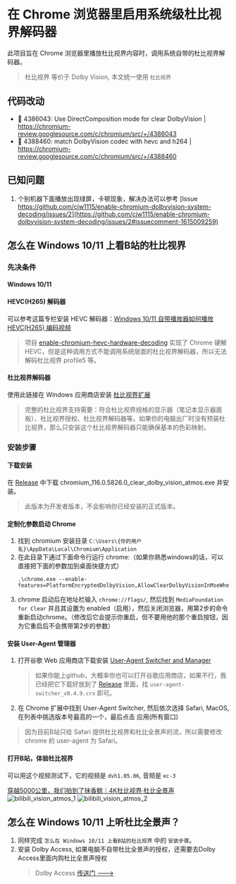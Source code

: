 # 在 Chrome 浏览器里启用系统级杜比视界解码器
此项目旨在 Chrome 浏览器里播放杜比视界内容时，调用系统自带的杜比视界解码器。

> 杜比视界 等价于 Dolby Vision, 本文统一使用 `杜比视界`

## 代码改动
* 🚧 4386043: Use DirectComposition mode for clear DolbyVision | https://chromium-review.googlesource.com/c/chromium/src/+/4386043
* 🚧 4388460: match DolbyVision codec with hevc and h264 | https://chromium-review.googlesource.com/c/chromium/src/+/4388460

## 已知问题
1. 个别机器下面播放出现绿屏，卡顿现象，解决办法可以参考 [Issue https://github.com/cjw1115/enable-chromium-dolbyvision-system-decoding/issues/2](https://github.com/cjw1115/enable-chromium-dolbyvision-system-decoding/issues/2#issuecomment-1615009259)

## 怎么在 Windows 10/11 上看B站的杜比视界

### 先决条件

#### Windows 10/11

#### HEVC(H265) 解码器
可以参考这篇专栏安装 HEVC 解码器：[Windows 10/11 自带播放器如何播放 HEVC(H265) 编码视频](https://www.bilibili.com/read/cv11274235)

> 项目 [enable-chromium-hevc-hardware-decoding](https://github.com/StaZhu/enable-chromium-hevc-hardware-decoding) 实现了 Chrome 硬解 HEVC，但是这种调用方式不能调用系统层面的杜比视界解码器，所以无法解码杜比视界 profile5 等。

#### 杜比视界解码器
使用此链接在 Windows 应用商店安装 [杜比视界扩展](https://apps.microsoft.com/store/detail/dolby-vision-extensions/9PLTG1LWPHLF)
> 完整的杜比视界支持需要：符合杜比视界规格的显示器（笔记本显示器面板）、杜比视界授权、杜比视界解码器等。如果你的电脑出厂时没有预装杜比视界，那么只安装这个杜比视界解码器只能确保基本的色彩映射。

### 安装步骤

#### 下载安装
在 [Release](https://github.com/cjw1115/enable-chromium-dolbyvision-system-decoding/releases/tag/clear_dolby_vision) 中下载 chromium_116.0.5826.0_clear_dolby_vision_atmos.exe 并安装。
> 此版本为开发者版本，不会影响你已经安装的正式版本。

#### 定制化参数启动 Chrome
1. 找到 chromium 安装目录 `C:\Users\{你的用户名}\AppData\Local\Chromium\Application`
2. 在此目录下通过下面命令行运行 chrome:（如果你熟悉windows的话，可以直接把下面的参数加到桌面快捷方式）
    ```
    .\chrome.exe --enable-features=PlatformEncryptedDolbyVision,AllowClearDolbyVisionInMseWhenPlatformEncryptedDvEnabled,HardwareSecureDecryption:force_support_clear_lead/true
    ```
3. chrome 启动后在地址栏输入 `chrome://flags/`, 然后找到 `MediaFoundation for Clear` 并且其设置为 enabled（启用），然后关闭浏览器，用第2步的命令重新启动chrome。（修改后它会提示你重启，但不要用他的那个重启按钮，因为它重启后不会携带第2步的参数）

#### 安装 User-Agent 管理器
1. 打开谷歌 Web 应用商店下载安装 [User-Agent Switcher and Manager](https://chrome.google.com/webstore/detail/user-agent-switcher-and-m/bhchdcejhohfmigjafbampogmaanbfkg)
   > 如果你能上github，大概率你也可以打开谷歌应用商店，如果不行，我已经把它下载好放到了 [Release](https://github.com/cjw1115/enable-chromium-dolbyvision-system-decoding/releases/tag/clear_dolby_vision) 里面，找 `user-agent-switcher_v0.4.9.crx` 即可。 
3. 在 Chrome 扩展中找到 User-Agent Switcher, 然后依次选择 Safari, MacOS, 在列表中挑选版本号最高的一个，最后点击 应用(所有窗口)

> 因为目前B站只给 Safari 提供杜比视界和杜比全景声的流，所以需要修改 chrome 的 user-agent 为 Safari。

#### 打开B站，体验杜比视界
可以用这个视频测试下，它的视频是 `dvh1.05.06`, 音频是 `ec-3`

[穿越5000公里，我们拍到了抹香鲸｜4K杜比视界·杜比全景声](https://www.bilibili.com/video/BV1QX4y1i7B1/)
![bilibili_vision_atmos_1](https://github.com/cjw1115/enable-chromium-dolbyvision-system-decoding/assets/13924086/5746e6ad-a240-4c42-99e4-2f221ba01bf7)
![bilibili_vision_atmos_2](https://github.com/cjw1115/enable-chromium-dolbyvision-system-decoding/assets/13924086/ecc4c300-142d-4351-9949-4874f48e4824)


## 怎么在 Windows 10/11 上听杜比全景声？
1. 同样完成 `怎么在 Windows 10/11 上看B站的杜比视界` 中的 `安装步骤`。
2. 安装 Dolby Access, 如果电脑不自带杜比全景声的授权，还需要去Dolby Access里面内购杜比全景声授权
    > Dolby Access [传送门 --->](https://www.microsoft.com/store/productId/9N0866FS04W8)


